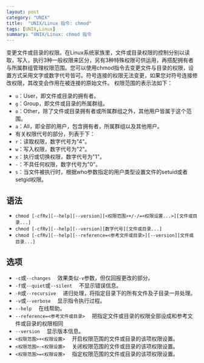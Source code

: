 ```yaml
---
layout: post
category: "UNIX"
title:  "UNIX/Linux 指令: chmod"
tags: [UNIX,Linux]
summary: "UNIX/Linux: chmod 指令
---
```

变更文件或目录的权限。在Linux系统家族里，文件或目录权限的控制分别以读取，写入，执行3种一般权限来区分，另有3种特殊权限可供运用，再搭配拥有者与所属群组管理权限范围。您可以使用chmod指令去变更文件与目录的权限，设置方式采用文字或数字代号皆可。符号连接的权限无法变更，如果您对符号连接修改权限，其改变会作用在被连接的原始文件。
权限范围的表示法如下：
* `u`：User，即文件或目录的拥有者。
* `g`：Group，即文件或目录的所属群组。
* `o`：Other，除了文件或目录拥有者或所属群组之外，其他用户皆属于这个范围。
* `a`：All，即全部的用户，包含拥有者，所属群组以及其他用户。
* 有关权限代号的部分，列表于下：
* `r`：读取权限，数字代号为"4"。
* `w`：写入权限，数字代号为"2"。
* `x`：执行或切换权限，数字代号为"1"。
* `-`：不具任何权限，数字代号为"0"。
* `s`：当文件被执行时，根据who参数指定的用户类型设置文件的setuid或者setgid权限。

## 语法
* `chmod [-cfRv][--help][--version][<权限范围>+/-/=<权限设置...>][文件或目录...]`
* `chmod [-cfRv][--help][--version][数字代号][文件或目录...]`
* `chmod [-cfRv][--help][--reference=<参考文件或目录>][--version][文件或目录...]`

## 选项
* `-c`或`--changes` 　效果类似`-v`参数，但仅回报更改的部分。
* `-f`或`--quiet`或`--silent` 　不显示错误信息。
* `-R`或`--recursive` 　递归处理，将指定目录下的所有文件及子目录一并处理。
* `-v`或`--verbose` 　显示指令执行过程。
* `--help` 　在线帮助。
* `--reference=<参考文件或目录>` 　把指定文件或目录的权限全部设成和参考文件或目录的权限相同
* `--version` 　显示版本信息。
* `<权限范围>+<权限设置>` 　开启权限范围的文件或目录的该项权限设置。
* `<权限范围>-<权限设置>` 　关闭权限范围的文件或目录的该项权限设置。
* `<权限范围>=<权限设置>` 　指定权限范围的文件或目录的该项权限设置。

